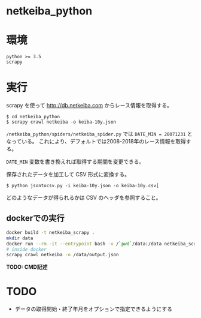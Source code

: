 # netkeiba_python

# 環境
```
python >= 3.5
scrapy
```

# 実行

scrapy を使って http://db.netkeiba.com からレース情報を取得する。

```
$ cd netkeiba_python
$ scrapy crawl netkeiba -o keiba-10y.json
```
`/netkeiba_python/spiders/netkeiba_spider.py` では `DATE_MIN = 20071231` となっている。
これにより、デフォルトでは2008-2018年のレース情報を取得する。

`DATE_MIN` 変数を書き換えれば取得する期間を変更できる。

保存されたデータを加工して CSV 形式に変換する。

```
$ python jsontocsv.py -i keiba-10y.json -o keiba-10y.csv[
```

どのようなデータが得られるかは CSV のヘッダを参照すること。

## dockerでの実行


```bash
docker build -t netkeiba_scrapy .
mkdir data
docker run --rm -it --entrypoint bash -v /`pwd`/data:/data netkeiba_scrapy
# inside docker
scrapy crawl netkeiba -o /data/output.json
```

**TODO: CMD記述**


# TODO
- データの取得開始・終了年月をオプションで指定できるようにする

